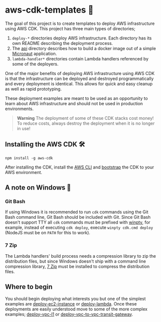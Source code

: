 # aws-cdk-templates :rocket:

The goal of this project is to create templates to deploy AWS infrastructure using AWS CDK. This project has three main types of directories;

1. `deploy-*` directories deploy AWS infrastructure. Each directory has its own README describing the deployment process.
2. The [api](api) directory describes how to build a docker image out of a simple [Micronaut](https://micronaut.io/) application.
3. `lambda-handler*` directories contain Lambda handlers referenced by some of the deployers.

One of the major benefits of deploying AWS infrastructure using AWS CDK is that the infrastructure can be deployed and destroyed programmatically and every deployment is identical. This allows for quick and easy cleanup as well as rapid prototyping.

These deployment examples are meant to be used as an opportunity to learn about AWS infrastructure and should not be used in production environments.

> **Warning** The deployment of some of these CDK stacks cost money! To reduce costs, always destroy the deployment when it is no longer in use!

## Installing the AWS CDK :hammer_and_wrench:

```console
npm install -g aws-cdk
```

After installing the CDK, install the [AWS CLI](https://aws.amazon.com/cli/) and [bootstrap](https://docs.aws.amazon.com/cdk/v2/guide/bootstrapping.html) the CDK to your AWS environment.

## A note on Windows :paperclip:

### Git Bash

If using Windows it is recommended to run `cdk` commands using the Git Bash command line, Git Bash should be included with Git. Since Git Bash doesn't support TTY all `cdk` commands must be prefixed with [winpty](https://github.com/rprichard/winpty), for example, instead of executing `cdk deploy`, execute `winpty cdk.cmd deploy` (NodeJS must be on `PATH` for this to work).

### 7 Zip

The Lambda handlers' build process needs a compression library to zip the distribution files, but since Windows doesn't ship with a command line compression library, [7 Zip](https://www.7-zip.org/) must be installed to compress the distribution files.

## Where to begin

You should begin deploying what interests you but one of the simplest examples are [deploy-ec2-instance](./deploy-ec2-instance/) or [deploy-lambda](./deploy-lambda/). Once these deployments are easily understood move to some of the more complex examples; [deploy-vpc-l1](./deploy-vpc-l1/) or [deploy-vpc-to-vpc-transit-gateway](./deploy-vpc-to-vpc-transit-gateway/).
